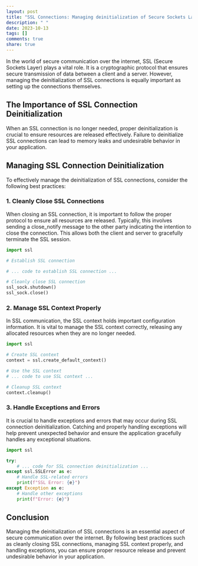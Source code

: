 ```yaml
---
layout: post
title: "SSL Connections: Managing deinitialization of Secure Sockets Layer (SSL) connections"
description: " "
date: 2023-10-13
tags: []
comments: true
share: true
---
```


In the world of secure communication over the internet, SSL (Secure Sockets Layer) plays a vital role. It is a cryptographic protocol that ensures secure transmission of data between a client and a server. However, managing the deinitialization of SSL connections is equally important as setting up the connections themselves.

## The Importance of SSL Connection Deinitialization 

When an SSL connection is no longer needed, proper deinitialization is crucial to ensure resources are released effectively. Failure to deinitialize SSL connections can lead to memory leaks and undesirable behavior in your application.

## Managing SSL Connection Deinitialization 

To effectively manage the deinitialization of SSL connections, consider the following best practices:

### 1. Cleanly Close SSL Connections 

When closing an SSL connection, it is important to follow the proper protocol to ensure all resources are released. Typically, this involves sending a close_notify message to the other party indicating the intention to close the connection. This allows both the client and server to gracefully terminate the SSL session.

```python
import ssl

# Establish SSL connection

# ... code to establish SSL connection ...

# Cleanly close SSL connection
ssl_sock.shutdown()
ssl_sock.close()
```

### 2. Manage SSL Context Properly

In SSL communication, the SSL context holds important configuration information. It is vital to manage the SSL context correctly, releasing any allocated resources when they are no longer needed.

```python
import ssl

# Create SSL context
context = ssl.create_default_context()

# Use the SSL context
# ... code to use SSL context ...

# Cleanup SSL context
context.cleanup()
```

### 3. Handle Exceptions and Errors

It is crucial to handle exceptions and errors that may occur during SSL connection deinitialization. Catching and properly handling exceptions will help prevent unexpected behavior and ensure the application gracefully handles any exceptional situations.

```python
import ssl

try:
    # ... code for SSL connection deinitialization ...
except ssl.SSLError as e:
    # Handle SSL-related errors
    print(f"SSL Error: {e}")
except Exception as e:
    # Handle other exceptions
    print(f"Error: {e}")
```

## Conclusion

Managing the deinitialization of SSL connections is an essential aspect of secure communication over the internet. By following best practices such as cleanly closing SSL connections, managing SSL context properly, and handling exceptions, you can ensure proper resource release and prevent undesirable behavior in your application.

[SSL Connections]: <https://en.wikipedia.org/wiki/Secure_Sockets_Layer>